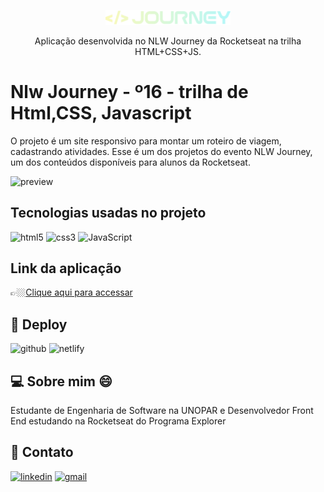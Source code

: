 <p align="center">
  <img alt="Logo NLW Journey - Rocketseat" src=".github/logo.png" width="200px" />
</p>

<p align="center">
Aplicação desenvolvida no NLW Journey da Rocketseat na trilha HTML+CSS+JS.
</p>



# Nlw Journey - º16  -  trilha de Html,CSS, Javascript 

O projeto é um site responsivo para montar um roteiro de viagem, cadastrando atividades.
Esse é um dos projetos do evento NLW Journey, um dos conteúdos disponíveis para alunos da Rocketseat.

![preview](.github/cover.png)

##  Tecnologias usadas no projeto

![html5](https://img.shields.io/badge/HTML5-E34F26?style=for-the-badge&logo=html5&logoColor=white)
![css3](https://img.shields.io/badge/CSS3-1572B6?style=for-the-badge&logo=css3&logoColor=white)
![JavaScript](https://img.shields.io/badge/JavaScript-F7DF1E?style=for-the-badge&logo=javascript&logoColor=black)

## Link da aplicação

👉🏼[Clique aqui para accessar](https://nlw-16-journey-fundamentos.netlify.app/)


## 🔗 Deploy 

![github](https://img.shields.io/badge/github-000000?style=for-the-badge&logo=github&logoColor=white)
![netlify](https://img.shields.io/badge/Netlify-00C7B7?style=for-the-badge&logo=netlify&logoColor=white)


## 💻 Sobre mim 😄
 Estudante de Engenharia de Software na UNOPAR e 
 Desenvolvedor Front End estudando na Rocketseat do Programa Explorer 

## 🔗 Contato 

[![linkedin](https://img.shields.io/badge/linkedin-0A66C2?style=for-the-badge&logo=linkedin&logoColor=white)](https://www.linkedin.com/in/jose-martinez-352032222/)
[![gmail](https://img.shields.io/badge/Gmail-D14836?style=for-the-badge&logo=gmail&logoColor=white)](https://mailto:juniorjose1925@gmail.com)